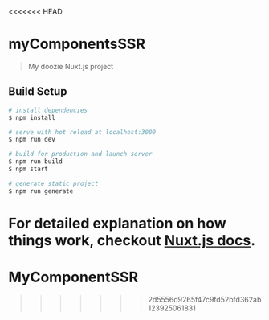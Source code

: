 <<<<<<< HEAD
# myComponentsSSR

> My doozie Nuxt.js project

## Build Setup

``` bash
# install dependencies
$ npm install

# serve with hot reload at localhost:3000
$ npm run dev

# build for production and launch server
$ npm run build
$ npm start

# generate static project
$ npm run generate
```

For detailed explanation on how things work, checkout [Nuxt.js docs](https://nuxtjs.org).
=======
# MyComponentSSR

>>>>>>> 2d5556d9265f47c9fd52bfd362ab123925061831
